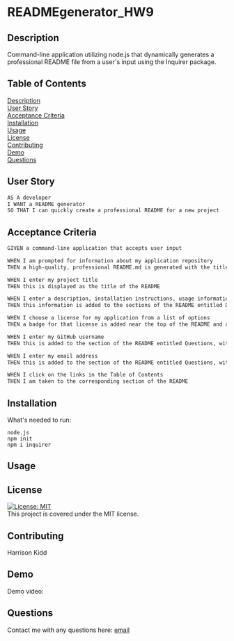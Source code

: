 # READMEgenerator_HW9

## Description
Command-line application utilizing node.js that dynamically generates a professional README file from a user's input using the Inquirer package.


## Table of Contents
  [Description](#description) <br>
  [User Story](#user-story) <br>
  [Acceptance Criteria](#acceptance-criteria) <br>
  [Installation](#installation) <br>
  [Usage](#usage) <br>
  [License](#license) <br>
  [Contributing](#contributing) <br>
  [Demo](#demo) <br>
  [Questions](#questions) 

## User Story

```md
AS A developer
I WANT a README generator
SO THAT I can quickly create a professional README for a new project
```

## Acceptance Criteria

```md
GIVEN a command-line application that accepts user input

WHEN I am prompted for information about my application repository
THEN a high-quality, professional README.md is generated with the title of my project and sections entitled Description, Table of Contents, Installation, Usage, License, Contributing, Tests, and Questions

WHEN I enter my project title
THEN this is displayed as the title of the README

WHEN I enter a description, installation instructions, usage information, contribution guidelines, and test instructions
THEN this information is added to the sections of the README entitled Description, Installation, Usage, Contributing, and Tests

WHEN I choose a license for my application from a list of options
THEN a badge for that license is added near the top of the README and a notice is added to the section of the README entitled License that explains which license the application is covered under

WHEN I enter my GitHub username
THEN this is added to the section of the README entitled Questions, with a link to my GitHub profile

WHEN I enter my email address
THEN this is added to the section of the README entitled Questions, with instructions on how to reach me with additional questions

WHEN I click on the links in the Table of Contents
THEN I am taken to the corresponding section of the README
```

## Installation
What's needed to run:
```
node.js
npm init
npm i inquirer
```

## Usage

## License
[![License: MIT](https://img.shields.io/badge/License-MIT-yellow.svg)](https://opensource.org/licenses/MIT) <br>
This project is covered under the MIT license.

## Contributing
Harrison Kidd

## Demo
Demo video:

## Questions
Contact me with any questions here: [email](mailto:harrisonakidd@gmail.com)
